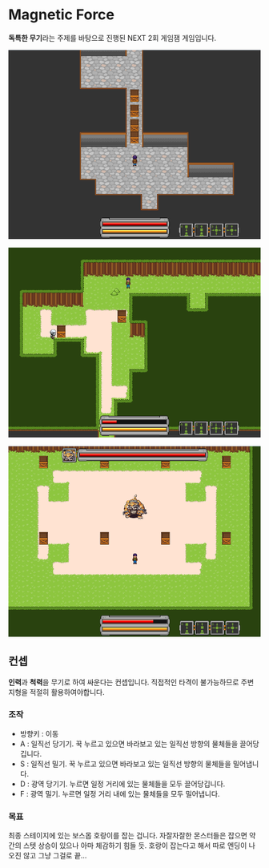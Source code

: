# Magnetic Force

**독특한 무기**라는 주제를 바탕으로 진행된 NEXT 2회 게임잼 게임입니다.

![screenshot](https://github.com/jwvg0425/NEXTGameJam2/blob/master/screenshot/screenshot1.PNG)  

![screenshot](https://github.com/jwvg0425/NEXTGameJam2/blob/master/screenshot/screenshot2.PNG)  

![screenshot](https://github.com/jwvg0425/NEXTGameJam2/blob/master/screenshot/screenshot3.PNG)  

## 컨셉

**인력**과 **척력**을 무기로 하여 싸운다는 컨셉입니다. 직접적인 타격이 불가능하므로 주변 지형을 적절히 활용하여야합니다.

### 조작

 - 방향키 : 이동
 - A : 일직선 당기기. 꾹 누르고 있으면 바라보고 있는 일직선 방향의 물체들을 끌어당깁니다.
 - S : 일직선 밀기. 꾹 누르고 있으면 바라보고 있는 일직선 방향의 물체들을 밀어냅니다.
 - D : 광역 당기기. 누르면 일정 거리에 있는 물체들을 모두 끌어당깁니다.
 - F : 광역 밀기. 누르면 일정 거리 내에 있는 물체들을 모두 밀어냅니다.

### 목표

최종 스테이지에 있는 보스몹 호랑이를 잡는 겁니다. 자잘자잘한 몬스터들은 잡으면 약간의 스텟 상승이 있으나 아마 체감하기 힘들 듯. 호랑이 잡는다고 해서 따로 엔딩이 나오진 않고 그냥 그걸로 끝...

